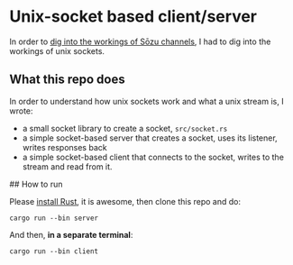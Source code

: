 # Unix-socket based client/server

In order to [dig into the workings of Sōzu channels](https://github.com/Keksoj/stream_stuff_on_a_sozu_channel),
I had to dig into the workings of unix sockets.

## What this repo does

In order to understand how unix sockets work and what a unix stream is, I wrote:

-   a small socket library to create a socket, `src/socket.rs`
-   a simple socket-based server that creates a socket, uses its listener, writes responses back
-   a simple socket-based client that connects to the socket, writes to the stream and read from it.

## How to run

Please [install Rust](https://www.rust-lang.org/tools/install), it is awesome,
then clone this repo and do:

    cargo run --bin server

And then, **in a separate terminal**:

    cargo run --bin client

